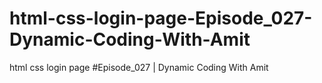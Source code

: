 # html-css-login-page-Episode_027-Dynamic-Coding-With-Amit
html css login page #Episode_027 | Dynamic Coding With Amit
